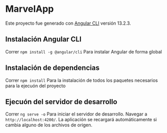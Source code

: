 # MarvelApp

Este proyecto fue generado con [Angular CLI](https://github.com/angular/angular-cli) versión 13.2.3.

## Instalación Angular CLI

Correr `npm install -g @angular/cli` Para instalar Angular de forma global

## Instalación de dependencias

Correr `npm install` Para la instalación de todos los paquetes necesarios para la ejecuón del proyecto

## Ejecuón del servidor de desarrollo

Correr `ng serve -o` Para iniciar el servidor de desarrollo. Navegar a `http://localhost:4200/`. La aplicación se recargará automáticamente si cambia alguno de los archivos de origen.


